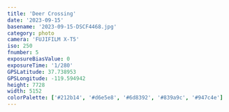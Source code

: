 ```yaml
---
title: 'Deer Crossing'
date: '2023-09-15'
basename: '2023-09-15-DSCF4468.jpg'
category: photo
camera: 'FUJIFILM X-T5'
iso: 250
fnumber: 5
exposureBiasValue: 0
exposureTime: '1/280'
GPSLatitude: 37.738953
GPSLongitude: -119.594942
height: 7728
width: 5152
colorPalette: ['#212b14', '#d6e5e8', '#6d8392', '#839a9c', '#947c4e']
---
```

